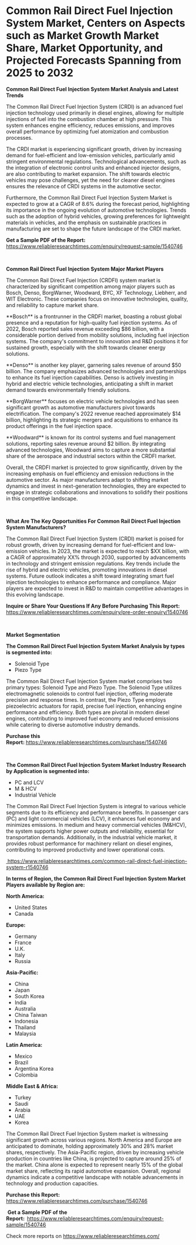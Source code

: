 <p><h1>Common Rail Direct Fuel Injection System Market, Centers on Aspects such as Market Growth Market Share, Market Opportunity, and Projected Forecasts Spanning from 2025 to 2032</h1></p><p><strong>Common Rail Direct Fuel Injection System Market Analysis and Latest Trends</strong></p>
<p><p>The Common Rail Direct Fuel Injection System (CRDI) is an advanced fuel injection technology used primarily in diesel engines, allowing for multiple injections of fuel into the combustion chamber at high pressure. This system enhances engine efficiency, reduces emissions, and improves overall performance by optimizing fuel atomization and combustion processes. </p><p>The CRDI market is experiencing significant growth, driven by increasing demand for fuel-efficient and low-emission vehicles, particularly amid stringent environmental regulations. Technological advancements, such as the integration of electronic control units and enhanced injector designs, are also contributing to market expansion. The shift towards electric vehicles may pose challenges, yet the need for cleaner diesel engines ensures the relevance of CRDI systems in the automotive sector. </p><p>Furthermore, the Common Rail Direct Fuel Injection System Market is expected to grow at a CAGR of 8.6% during the forecast period, highlighting its importance in the ongoing evolution of automotive technologies. Trends such as the adoption of hybrid vehicles, growing preferences for lightweight materials in vehicles, and the emphasis on sustainable practices in manufacturing are set to shape the future landscape of the CRDI market.</p></p>
<p><strong>Get a Sample PDF of the Report:&nbsp;</strong> <a href="https://www.reliableresearchtimes.com/enquiry/request-sample/1540746?utm_campaign=2179&utm_medium=2&utm_source=Github&utm_content=ia&utm_term=30032025&utm_id=common-rail-direct-fuel-injection-system">https://www.reliableresearchtimes.com/enquiry/request-sample/1540746</a></p>
<p>&nbsp;</p>
<p><strong>Common Rail Direct Fuel Injection System Major Market Players</strong></p>
<p><p>The Common Rail Direct Fuel Injection (CRDFI) system market is characterized by significant competition among major players such as Bosch, Denso, BorgWarner, Woodward, BYC, XF Technology, Liebherr, and WIT Electronic. These companies focus on innovative technologies, quality, and reliability to capture market share.</p><p>**Bosch** is a frontrunner in the CRDFI market, boasting a robust global presence and a reputation for high-quality fuel injection systems. As of 2022, Bosch reported sales revenue exceeding $86 billion, with a considerable portion derived from mobility solutions, including fuel injection systems. The company's commitment to innovation and R&D positions it for sustained growth, especially with the shift towards cleaner energy solutions.</p><p>**Denso** is another key player, garnering sales revenue of around $50 billion. The company emphasizes advanced technologies and partnerships to enhance its fuel injection capabilities. Denso is actively investing in hybrid and electric vehicle technologies, anticipating a shift in market demand towards environmentally friendly solutions.</p><p>**BorgWarner** focuses on electric vehicle technologies and has seen significant growth as automotive manufacturers pivot towards electrification. The company's 2022 revenue reached approximately $14 billion, highlighting its strategic mergers and acquisitions to enhance its product offerings in the fuel injection space.</p><p>**Woodward** is known for its control systems and fuel management solutions, reporting sales revenue around $2 billion. By integrating advanced technologies, Woodward aims to capture a more substantial share of the aerospace and industrial sectors within the CRDFI market.</p><p>Overall, the CRDFI market is projected to grow significantly, driven by the increasing emphasis on fuel efficiency and emission reductions in the automotive sector. As major manufacturers adapt to shifting market dynamics and invest in next-generation technologies, they are expected to engage in strategic collaborations and innovations to solidify their positions in this competitive landscape.</p></p>
<p>&nbsp;</p>
<p><strong>What Are The Key Opportunities For Common Rail Direct Fuel Injection System Manufacturers?</strong></p>
<p><p>The Common Rail Direct Fuel Injection System (CRDI) market is poised for robust growth, driven by increasing demand for fuel-efficient and low-emission vehicles. In 2023, the market is expected to reach $XX billion, with a CAGR of approximately XX% through 2030, supported by advancements in technology and stringent emission regulations. Key trends include the rise of hybrid and electric vehicles, promoting innovations in diesel systems. Future outlook indicates a shift toward integrating smart fuel injection technologies to enhance performance and compliance. Major players are expected to invest in R&D to maintain competitive advantages in this evolving landscape.</p></p>
<p><strong>Inquire or Share Your Questions If Any Before Purchasing This Report:</strong> <a href="https://www.reliableresearchtimes.com/enquiry/pre-order-enquiry/1540746?utm_campaign=2179&utm_medium=2&utm_source=Github&utm_content=ia&utm_term=30032025&utm_id=common-rail-direct-fuel-injection-system">https://www.reliableresearchtimes.com/enquiry/pre-order-enquiry/1540746</a></p>
<p>&nbsp;</p>
<p><strong>Market Segmentation</strong></p>
<p><strong>The Common Rail Direct Fuel Injection System Market Analysis by types is segmented into:</strong></p>
<p><ul><li>Solenoid Type</li><li>Piezo Type</li></ul></p>
<p><p>The Common Rail Direct Fuel Injection System market comprises two primary types: Solenoid Type and Piezo Type. The Solenoid Type utilizes electromagnetic solenoids to control fuel injection, offering moderate precision and response times. In contrast, the Piezo Type employs piezoelectric actuators for rapid, precise fuel injection, enhancing engine performance and efficiency. Both types are pivotal in modern diesel engines, contributing to improved fuel economy and reduced emissions while catering to diverse automotive industry demands.</p></p>
<p><strong>Purchase this Report:&nbsp;</strong><a href="https://www.reliableresearchtimes.com/purchase/1540746?utm_campaign=2179&utm_medium=2&utm_source=Github&utm_content=ia&utm_term=30032025&utm_id=common-rail-direct-fuel-injection-system">https://www.reliableresearchtimes.com/purchase/1540746</a></p>
<p>&nbsp;</p>
<p><strong>The Common Rail Direct Fuel Injection System Market Industry Research by Application is segmented into:</strong></p>
<p><ul><li>PC and LCV</li><li>M & HCV</li><li>Industrial Vehicle</li></ul></p>
<p><p>The Common Rail Direct Fuel Injection System is integral to various vehicle segments due to its efficiency and performance benefits. In passenger cars (PC) and light commercial vehicles (LCV), it enhances fuel economy and minimizes emissions. In medium and heavy commercial vehicles (M&HCV), the system supports higher power outputs and reliability, essential for transportation demands. Additionally, in the industrial vehicle market, it provides robust performance for machinery reliant on diesel engines, contributing to improved productivity and lower operational costs.</p></p>
<p><a href="https://www.reliableresearchtimes.com/common-rail-direct-fuel-injection-system-r1540746?utm_campaign=2179&utm_medium=2&utm_source=Github&utm_content=ia&utm_term=30032025&utm_id=common-rail-direct-fuel-injection-system">&nbsp;https://www.reliableresearchtimes.com/common-rail-direct-fuel-injection-system-r1540746</a></p>
<p><strong>In terms of Region, the Common Rail Direct Fuel Injection System Market Players available by Region are:</strong></p>
<p>
    <p> <strong> North America: </strong>
        <ul>
            <li>United States</li>
            <li>Canada</li>
        </ul>
        </p> 
    <p> <strong> Europe: </strong>
        <ul>
            <li>Germany</li>
            <li>France</li>
            <li>U.K.</li>
            <li>Italy</li>
            <li>Russia</li>
        </ul>
        </p> 
    <p> <strong> Asia-Pacific: </strong>
        <ul>
            <li>China</li>
            <li>Japan</li>
            <li>South Korea</li>
            <li>India</li>
            <li>Australia</li>
            <li>China Taiwan</li>
            <li>Indonesia</li>
            <li>Thailand</li>
            <li>Malaysia</li>
        </ul>
        </p> 
    <p> <strong> Latin America: </strong>
        <ul>
            <li>Mexico</li>
            <li>Brazil</li>
            <li>Argentina Korea</li>
            <li>Colombia</li>
        </ul>
        </p> 
    <p> <strong> Middle East & Africa: </strong>
        <ul>
            <li>Turkey</li>
            <li>Saudi</li>
            <li>Arabia</li>
            <li>UAE</li>
            <li>Korea</li>
        </ul>
    </p>
    </p>
<p><p>The Common Rail Direct Fuel Injection System market is witnessing significant growth across various regions. North America and Europe are anticipated to dominate, holding approximately 30% and 28% market shares, respectively. The Asia-Pacific region, driven by increasing vehicle production in countries like China, is projected to capture around 25% of the market. China alone is expected to represent nearly 15% of the global market share, reflecting its rapid automotive expansion. Overall, regional dynamics indicate a competitive landscape with notable advancements in technology and production capacities.</p></p>
<p><strong>Purchase this Report: </strong><a href="https://www.reliableresearchtimes.com/purchase/1540746?utm_campaign=2179&utm_medium=2&utm_source=Github&utm_content=ia&utm_term=30032025&utm_id=common-rail-direct-fuel-injection-system">https://www.reliableresearchtimes.com/purchase/1540746</a></p>
<p>&nbsp;<strong>Get a Sample PDF of the Report:&nbsp;&nbsp;</strong><a href="https://www.reliableresearchtimes.com/enquiry/request-sample/1540746?utm_campaign=2179&utm_medium=2&utm_source=Github&utm_content=ia&utm_term=30032025&utm_id=common-rail-direct-fuel-injection-system">https://www.reliableresearchtimes.com/enquiry/request-sample/1540746</a></p>
<p><strong></strong></p>
<p>Check more reports on <a href="https://www.reliableresearchtimes.com/?utm_campaign=2179&utm_medium=2&utm_source=Github&utm_content=ia&utm_term=30032025&utm_id=common-rail-direct-fuel-injection-system">https://www.reliableresearchtimes.com/</a></p>
